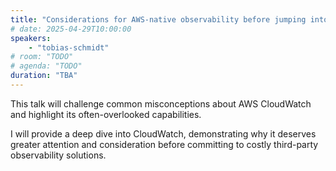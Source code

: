 ```yaml
---
title: "Considerations for AWS-native observability before jumping into a >$100k/yr 3rd party tool"
# date: 2025-04-29T10:00:00
speakers:
    - "tobias-schmidt"
# room: "TODO"
# agenda: "TODO"
duration: "TBA"
---
```


This talk will challenge common misconceptions about AWS CloudWatch and highlight its often-overlooked capabilities.

I will provide a deep dive into CloudWatch, demonstrating why it deserves greater attention and consideration before committing to costly third-party observability solutions.

